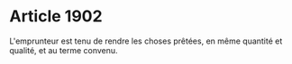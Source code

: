 # Article 1902

L'emprunteur est tenu de rendre les choses prêtées, en même quantité et qualité, et au terme convenu.
